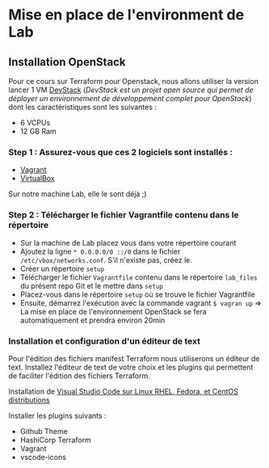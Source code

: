 # Mise en place de l'environment de Lab

## Installation OpenStack

Pour ce cours sur Terraform pour Openstack, nous allons utiliser la version lancer 1 VM [DevStack](https://docs.openstack.org/devstack/latest/) (_DevStack est un projet open source qui permet de déployer un environnement de développement complet pour OpenStack_) dont les caractéristiques sont les suivantes :
* 6 VCPUs
* 12 GB Ram

### Step 1 : Assurez-vous que ces 2 logiciels sont installés :

* [Vagrant](https://www.vagrantup.com/downloads)
* [VirtualBox](https://www.virtualbox.org/wiki/Downloads)

Sur notre machine Lab, elle le sont déjà ;)

### Step 2 : Télécharger le fichier Vagrantfile contenu dans le répertoire 

* Sur la machine de Lab placez vous dans votre répertoire courant
* Ajoutez la ligne `* 0.0.0.0/0 ::/0` dans le fichier `/etc/vbox/networks.conf`. S'il n'existe pas, créez le.
* Créer un répertoire `setup`
* Télécharger le fichier `Vagrantfile` contenu dans le répertoire `lab_files` du présent repo Git et le mettre dans `setup`
* Placez-vous dans le répertoire `setup` où se trouve le fichier Vagrantfile
* Ensuite, démarrez l'exécution avec la commande vagrant `$ vagran up` => La mise en place de l'environnement OpenStack se fera automatiquement et prendra environ 20min

### Installation et configuration d'un éditeur de text
   
Pour l'édition des fichiers manifest Terraform nous utiliserons un éditeur de text. Installez l'éditeur de text de votre choix et les plugins qui permettent de faciliter l'édition des fichiers Terraform.

Installation de [Visual Studio Code sur Linux RHEL, Fedora, et CentOS distributions](https://code.visualstudio.com/docs/setup/linux#_rhel-fedora-and-centos-based-distributions)

Installer les plugins suivants :
* Github Theme
* HashiCorp Terraform
* Vagrant
* vscode-icons